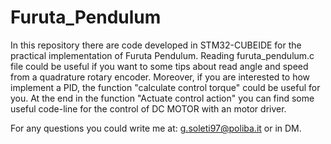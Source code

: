 # Furuta_Pendulum
In this repository there are code developed in STM32-CUBEIDE for the practical implementation of Furuta Pendulum.
Reading furuta_pendulum.c file could be useful if you want to some tips about read angle and speed from a quadrature rotary encoder.
Moreover, if you are interested to how implement a PID, the function "calculate control torque" could be useful for you. At the end in the function
"Actuate control action" you can find some useful code-line for the control of DC MOTOR with an motor driver. 

For any questions you could write me at: g.soleti97@poliba.it or in DM.
